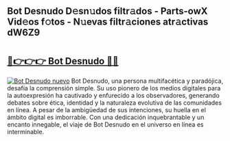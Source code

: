 ## Bot Desnudo D𝚎sn𝚞dos filtr𝚊dos - Parts-owX Vid𝚎os f𝚘tos - N𝚞evas filtr𝚊ciones atr𝚊ctivas dW6Z9

# <h2><a href="http://mb9d2sn.tromn.icu/?c=Bot+Desnudo">🔗👉👉👉 Bot Desnudo 🔗🔗</a></h2>

[![Bot Desnudo nuevo](https://i.imgur.com/pEAQMta.gif)](http://mb9d2sn.tromn.icu/?c=Bot+Desnudo)
Bot Desnudo, una persona multifacética y paradójica, desafía la comprensión simple. Su uso pionero de los medios digitales para la autoexpresión ha cautivado y enfurecido a los observadores, generando debates sobre ética, identidad y la naturaleza evolutiva de las comunidades en línea. A pesar de la ambigüedad de sus intenciones, su huella en el ámbito digital es imborrable. Con una dedicación inquebrantable y un encanto innegable, el viaje de Bot Desnudo en el universo en línea es interminable.
